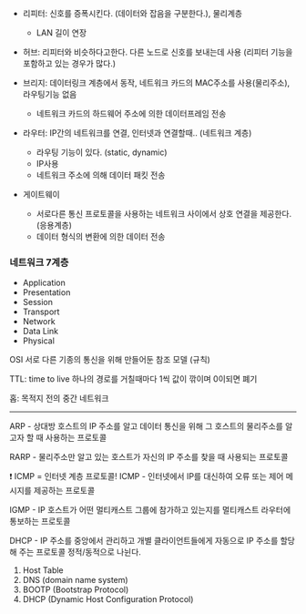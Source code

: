 - 리피터: 신호를 증폭시킨다. (데이터와 잡음을 구분한다.), 물리계층

  - LAN 길이 연장

- 허브: 리피터와 비슷하다고한다. 다른 노드로 신호를 보내는데 사용 (리피터 기능을 포함하고 있는 경우가 많다.)

- 브리지: 데이터링크 계층에서 동작, 네트워크 카드의 MAC주소를 사용(물리주소), 라우팅기능 없음

  - 네트워크 카드의 하드웨어 주소에 의한 데이터프레임 전송

- 라우터: IP간의 네트워크를 연결, 인터넷과 연결할때.. (네트워크 계층)

  - 라우팅 기능이 있다. (static, dynamic)
  - IP사용
  - 네트워크 주소에 의해 데이터 패킷 전송

- 게이트웨이
  - 서로다른 통신 프로토콜을 사용하는 네트워크 사이에서 상호 연결을 제공한다. (응용계층)
  - 데이터 형식의 변환에 의한 데이터 전송

### 네트워크 7계층

- Application
- Presentation
- Session
- Transport
- Network
- Data Link
- Physical

OSI 서로 다른 기종의 통신을 위해 만들어둔 참조 모델 (규칙)

TTL: time to live 하나의 경로를 거칠때마다 1씩 값이 깎이며 0이되면 폐기

홉: 목적지 전의 중간 네트워크

---

ARP - 상대방 호스트의 IP 주소를 알고 데이터 통신을 위해 그 호스트의 물리주소를 알고자 할 때 사용하는 프로토콜

RARP - 물리주소만 알고 있는 호스트가 자신의 IP 주소를 찾을 때 사용되는 프로토콜

❗️ ICMP = 인터넷 계층 프로토콜!
ICMP - 인터넷에서 IP를 대신하여 오류 또는 제어 메시지를 제공하는 프로토콜

IGMP - IP 호스트가 어떤 멀티캐스트 그룹에 참가하고 있는지를 멀티캐스트 라우터에 통보하는 프로토콜

DHCP - IP 주소를 중앙에서 관리하고 개별 클라이언트들에게 자동으로 IP 주소를 할당해 주는 프로토콜
정적/동적으로 나뉜다.

1. Host Table
2. DNS (domain name system)
3. BOOTP (Bootstrap Protocol)
4. DHCP (Dynamic Host Configuration Protocol)
